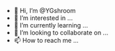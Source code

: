 - 👋 Hi, I’m @YGshroom
- 👀 I’m interested in ...
- 🌱 I’m currently learning ...
- 💞️ I’m looking to collaborate on ...
- 📫 How to reach me ...

<!---
YGshroom/YGshroom is a ✨ special ✨ repository because its `README.md` (this file) appears on your GitHub profile.
You can click the Preview link to take a look at your changes.
--->
